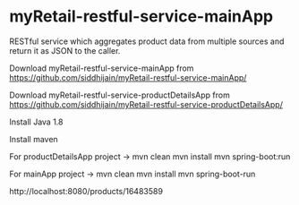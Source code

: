 # myRetail-restful-service-mainApp
RESTful service which aggregates product data from multiple sources and return it as JSON to the caller. 

Download myRetail-restful-service-mainApp from https://github.com/siddhijain/myRetail-restful-service-mainApp/

Download myRetail-restful-service-productDetailsApp from https://github.com/siddhijain/myRetail-restful-service-productDetailsApp/

Install Java 1.8

Install maven

For productDetailsApp project -> 
  mvn clean
  mvn install
  mvn spring-boot:run

For mainApp project ->
  mvn clean 
  mvn install
  mvn spring-boot-run
  
http://localhost:8080/products/16483589
